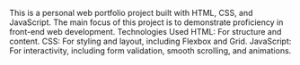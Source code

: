 This is a personal web portfolio project built with HTML, CSS, and JavaScript. 
The main focus of this project is to demonstrate proficiency in front-end web development.
Technologies Used
HTML: For structure and content.
CSS: For styling and layout, including Flexbox and Grid.
JavaScript: For interactivity, including form validation, smooth scrolling, and animations.

